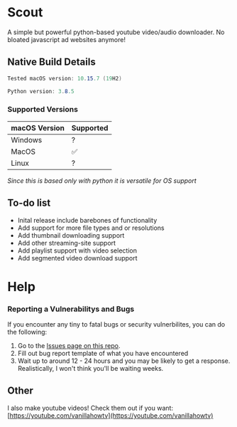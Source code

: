 # Scout

A simple but powerful python-based youtube video/audio downloader.
No bloated javascript ad websites anymore!

 
## Native Build Details
```cs
Tested macOS version: 10.15.7 (19H2)

Python version: 3.8.5
``` 
 
### Supported Versions

| macOS Version | Supported          |
| ------- | ------------------ |
| Windows   | ?                |
| MacOS  | :white_check_mark: |
| Linux   | ?                |
*Since this is based only with python it is versatile for OS support*
 
 ## To-do list
- Inital release include barebones of functionality
- Add support for more file types and or resolutions
- Add thumbnail downloading  support
- Add other streaming-site support
- Add playlist support with video selection
- Add segmented video download support
 
# Help
 
### Reporting a Vulnerabilitys and Bugs

If you encounter any tiny to fatal bugs or security vulnerbilites, you can do the following:

1. Go to the [Issues page on this repo](https://github.com/leifadev/scout/issues).
2. Fill out bug report template of what you have encountered
3. Wait up to around 12 - 24 hours and you may be likely to get a response. Realistically, I won't think you'll be waiting weeks.

## Other
I also make youtube videos! Check them out if you want:
[https://youtube.com/vanillahowtv](https://youtube.com/vanillahowtv)
